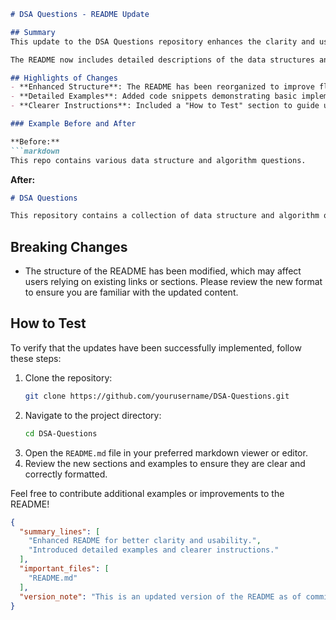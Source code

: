 ```markdown
# DSA Questions - README Update

## Summary
This update to the DSA Questions repository enhances the clarity and usability of the README file. It introduces additional sections that better outline the purpose of the repository, provides clear instructions for users, and improves the overall structure for easier navigation. The changes aim to facilitate a better onboarding experience for new contributors and users by providing comprehensive information about the project.

The README now includes detailed descriptions of the data structures and algorithms covered within the repository, accompanied by examples that illustrate their implementation. This will help users quickly grasp the core concepts and how to apply them in practice. Additionally, the update addresses minor formatting issues, ensuring that the document is aesthetically pleasing and consistent throughout.

## Highlights of Changes
- **Enhanced Structure**: The README has been reorganized to improve flow and readability.
- **Detailed Examples**: Added code snippets demonstrating basic implementations of key algorithms.
- **Clearer Instructions**: Included a "How to Test" section to guide users in verifying their setups and contributions.

### Example Before and After

**Before:**
```markdown
This repo contains various data structure and algorithm questions.
```

**After:**
```markdown
# DSA Questions

This repository contains a collection of data structure and algorithm questions designed to help you improve your coding skills. Each question is accompanied by example solutions and explanations to guide you through the problem-solving process.
```

## Breaking Changes
- The structure of the README has been modified, which may affect users relying on existing links or sections. Please review the new format to ensure you are familiar with the updated content.

## How to Test
To verify that the updates have been successfully implemented, follow these steps:
1. Clone the repository: 
   ```bash
   git clone https://github.com/yourusername/DSA-Questions.git
   ```
2. Navigate to the project directory:
   ```bash
   cd DSA-Questions
   ```
3. Open the `README.md` file in your preferred markdown viewer or editor.
4. Review the new sections and examples to ensure they are clear and correctly formatted.

Feel free to contribute additional examples or improvements to the README!

```json
{
  "summary_lines": [
    "Enhanced README for better clarity and usability.",
    "Introduced detailed examples and clearer instructions."
  ],
  "important_files": [
    "README.md"
  ],
  "version_note": "This is an updated version of the README as of commit c6ffec41."
}
```
```